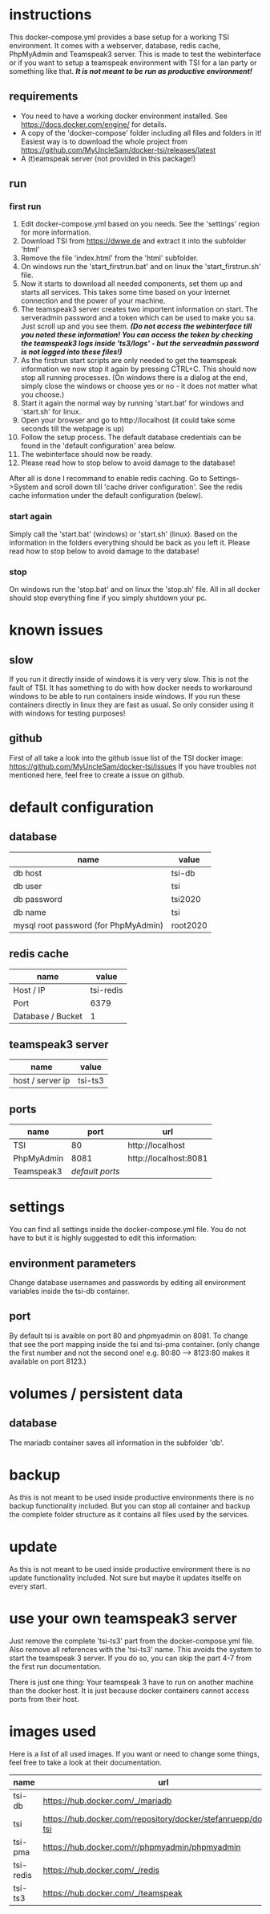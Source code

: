 # instructions
This docker-compose.yml provides a base setup for a working TSI environment. It comes with a webserver, database, redis cache, PhpMyAdmin and Teamspeak3 server. This is made to test the webinterface or if you want to setup a teamspeak environment with TSI for a lan party or something like that. ***It is not meant to be run as productive environment!***

## requirements
- You need to have a working docker environment installed. See https://docs.docker.com/engine/ for details.
- A copy of the 'docker-compose' folder including all files and folders in it! Easiest way is to download the whole project from https://github.com/MyUncleSam/docker-tsi/releases/latest
- A (t)eamspeak server (not provided in this package!)

## run
### first run
1. Edit docker-compose.yml based on you needs. See the 'settings' region for more information.
2. Download TSI from https://dwwe.de and extract it into the subfolder 'html'
3. Remove the file 'index.html' from the 'html' subfolder.
4. On windows run the 'start_firstrun.bat' and on linux the 'start_firstrun.sh' file.
5. Now it starts to download all needed components, set them up and starts all services. This takes some time based on your internet connection and the power of your machine.
6. The teamspeak3 server creates two importent information on start. The serveradmin password and a token which can be used to make you sa. Just scroll up and you see them. ***(Do not access the webinterface till you noted these information! You can access the token by checking the teamspeak3 logs inside 'ts3/logs' - but the serveadmin password is not logged into these files!)***
7. As the firstrun start scripts are only needed to get the teamspeak information we now stop it again by pressing CTRL+C. This should now stop all running processes. (On windows there is a dialog at the end, simply close the windows or choose yes or no - it does not matter what you choose.)
8. Start it again the normal way by running 'start.bat' for windows and 'start.sh' for linux.
9. Open your browser and go to http://localhost (it could take some seconds till the webpage is up)
10. Follow the setup process. The default database credentials can be found in the 'default configuration' area below.
11. The webinterface should now be ready.
12. Please read how to stop below to avoid damage to the database!

After all is done I recommand to enable redis caching. Go to Settings->System and scroll down till 'cache driver configuration'. See the redis cache information under the default configuration (below).

### start again
Simply call the 'start.bat' (windows) or 'start.sh' (linux). Based on the information in the folders everything should be back as you left it. Please read how to stop below to avoid damage to the database!

### stop
On windows run the 'stop.bat' and on linux the 'stop.sh' file. All in all docker should stop everything fine if you simply shutdown your pc.

# known issues
## slow
If you run it directly inside of windows it is very very slow. This is not the fault of TSI. It has something to do with how docker needs to workaround windows to be able to run containers inside windows. If you run these containers directly in linux they are fast as usual. So only consider using it with windows for testing purposes!

## github
First of all take a look into the github issue list of the TSI docker image: https://github.com/MyUncleSam/docker-tsi/issues
If you have troubles not mentioned here, feel free to create a issue on github.

# default configuration
## database
| name | value |
| ---- | ----- |
| db host | tsi-db |
| db user | tsi |
| db password | tsi2020 |
| db name | tsi |
| mysql root password (for PhpMyAdmin) | root2020 |

## redis cache
| name | value |
| ---- | ----- |
| Host / IP | tsi-redis |
| Port | 6379 |
| Database / Bucket | 1 |

## teamspeak3 server
| name | value |
| ---- | ----- |
| host / server ip | tsi-ts3 |

## ports
| name | port | url |
| ---- | ---- | ----- |
| TSI | 80 | http://localhost |
| PhpMyAdmin | 8081 | http://localhost:8081 |
| Teamspeak3 | *default ports* | |

# settings
You can find all settings inside the docker-compose.yml file. You do not have to but it is highly suggested to edit this information:

## environment parameters
Change database usernames and passwords by editing all environment variables inside the tsi-db container.

## port
By default tsi is avaible on port 80 and phpmyadmin on 8081. To change that see the port mapping inside the tsi and tsi-pma container. (only change the first number and not the second one! e.g. 80:80 --> 8123:80 makes it available on port 8123.)

# volumes / persistent data
## database
The mariadb container saves all information in the subfolder 'db'.

# backup
As this is not meant to be used inside productive environments there is no backup functionality included. But you can stop all container and backup the complete folder structure as it contains all files used by the services.

# update
As this is not meant to be used inside productive environment there is no update functionality included. Not sure but maybe it updates itselfe on every start.

# use your own teamspeak3 server
Just remove the complete 'tsi-ts3' part from the docker-compose.yml file. Also remove all references with the 'tsi-ts3' name. This avoids the system to start the teamspeak 3 server. If you do so, you can skip the part 4-7 from the first run documentation.

There is just one thing:
Your teamspeak 3 have to run on another machine than the docker host. It is just because docker containers cannot access ports from their host.

# images used
Here is a list of all used images. If you want or need to change some things, feel free to take a look at their documentation.

| name | url |
| ---- | --- |
| tsi-db | https://hub.docker.com/_/mariadb |
| tsi | https://hub.docker.com/repository/docker/stefanruepp/docker-tsi |
| tsi-pma | https://hub.docker.com/r/phpmyadmin/phpmyadmin |
| tsi-redis | https://hub.docker.com/_/redis |
| tsi-ts3 | https://hub.docker.com/_/teamspeak |
